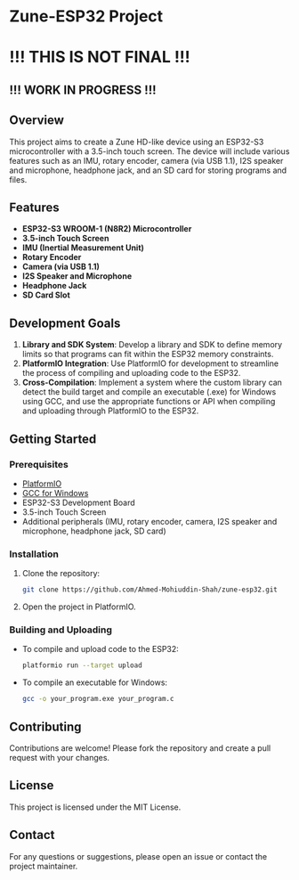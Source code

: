 # Zune-ESP32 Project

# !!! THIS IS NOT FINAL !!!

## !!! WORK IN PROGRESS !!!

## Overview

This project aims to create a Zune HD-like device using an ESP32-S3 microcontroller with a 3.5-inch touch screen. The device will include various features such as an IMU, rotary encoder, camera (via USB 1.1), I2S speaker and microphone, headphone jack, and an SD card for storing programs and files.

## Features

- **ESP32-S3 WROOM-1 (N8R2) Microcontroller**
- **3.5-inch Touch Screen**
- **IMU (Inertial Measurement Unit)**
- **Rotary Encoder**
- **Camera (via USB 1.1)**
- **I2S Speaker and Microphone**
- **Headphone Jack**
- **SD Card Slot**

## Development Goals

1. **Library and SDK System**: Develop a library and SDK to define memory limits so that programs can fit within the ESP32 memory constraints.
2. **PlatformIO Integration**: Use PlatformIO for development to streamline the process of compiling and uploading code to the ESP32.
3. **Cross-Compilation**: Implement a system where the custom library can detect the build target and compile an executable (.exe) for Windows using GCC, and use the appropriate functions or API when compiling and uploading through PlatformIO to the ESP32.

## Getting Started

### Prerequisites

- [PlatformIO](https://platformio.org/)
- [GCC for Windows](https://gcc.gnu.org/)
- ESP32-S3 Development Board
- 3.5-inch Touch Screen
- Additional peripherals (IMU, rotary encoder, camera, I2S speaker and microphone, headphone jack, SD card)

### Installation

1. Clone the repository:
   ```sh
   git clone https://github.com/Ahmed-Mohiuddin-Shah/zune-esp32.git
   ```
2. Open the project in PlatformIO.

### Building and Uploading

- To compile and upload code to the ESP32:
  ```sh
  platformio run --target upload
  ```
- To compile an executable for Windows:
  ```sh
  gcc -o your_program.exe your_program.c
  ```

## Contributing

Contributions are welcome! Please fork the repository and create a pull request with your changes.

## License

This project is licensed under the MIT License.

## Contact

For any questions or suggestions, please open an issue or contact the project maintainer.
